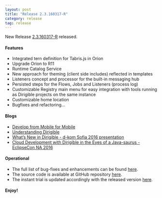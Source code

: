 ```yaml
---
layout: post
title: "Release 2.3.160317-R"
category: release
tag: release
---
```


New Release [2.3.160317-R](http://download.eclipse.org/dirigible/drops/R-2.3-201603171717/index.html) released.

#### Features

* Integrated tern definition for Tabris.js in Orion
* Upgrade Orion to R11
* Runtime Catalog Service
* New approach for theming (client side includes) reflected in templates
* Listeners concept and processor for the built-in messaging hub
* Persisted steps for the Flows, Jobs and Listeners (process log)
* Customizable Registry main menu for easy integration with tools running as Dirigible projects on the same instance
* Customizable home location
* Bugfixes and refactoring...

#### Blogs

* [Develop from Mobile for Mobile](http://www.dirigible.io/blogs/2016/02/05/blogs_develop_from_mobile_for_mobile.html)
* [Understanding Dirigible](http://www.dirigible.io/blogs/2016/02/26/blogs_understanding_dirigible.html)
* [What’s New in Dirigible - d-kom Sofia 2016 presentation](http://www.dirigible.io/news/2016/03/01/d-kom.html)
* [Cloud Development with Dirigible in the Eyes of a Java-saurus - EclipseCon NA 2016](http://www.dirigible.io/news/2016/03/08/eclipsecon.html)


#### Operational

* The full list of bug-fixes and enhancements can be found [here](https://bugs.eclipse.org/bugs/buglist.cgi?bug_status=UNCONFIRMED&bug_status=NEW&bug_status=ASSIGNED&bug_status=REOPENED&bug_status=RESOLVED&bug_status=VERIFIED&bug_status=CLOSED&classification=ECD&columnlist=product%2Ccomponent%2Cassigned_to%2Cbug_status%2Cresolution%2Cshort_desc%2Cchangeddate%2Cversion%2Ctarget_milestone&known_name=Dirigible%202.3&list_id=14031710&product=Dirigible&query_based_on=Dirigible%202.3&query_format=advanced&version=2.3).
* The source code is available at GitHub repository [here](https://github.com/eclipse/dirigible/tree/2.3.160317-R).
* The instant trial is updated accordingly with the released version [here](http://trial.dirigible.io).


#### Enjoy!
